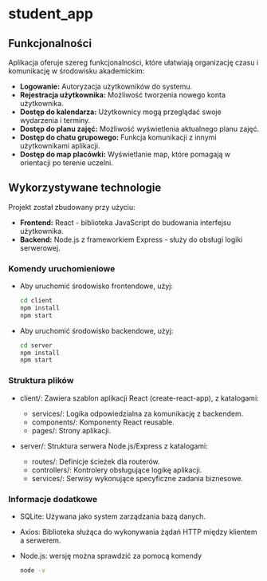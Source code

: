 # student_app

## Funkcjonalności
Aplikacja oferuje szereg funkcjonalności, które ułatwiają organizację czasu i komunikację w środowisku akademickim:
- **Logowanie:** Autoryzacja użytkowników do systemu.
- **Rejestracja użytkownika:** Możliwość tworzenia nowego konta użytkownika.
- **Dostęp do kalendarza:** Użytkownicy mogą przeglądać swoje wydarzenia i terminy.
- **Dostęp do planu zajęć:** Możliwość wyświetlenia aktualnego planu zajęć.
- **Dostęp do chatu grupowego:** Funkcja komunikacji z innymi użytkownikami aplikacji.
- **Dostęp do map placówki:** Wyświetlanie map, które pomagają w orientacji po terenie uczelni.

## Wykorzystywane technologie
Projekt został zbudowany przy użyciu:
- **Frontend:** React - biblioteka JavaScript do budowania interfejsu użytkownika.
- **Backend:** Node.js z frameworkiem Express - służy do obsługi logiki serwerowej.

### Komendy uruchomieniowe
- Aby uruchomić środowisko frontendowe, użyj:
  ```bash
  cd client
  npm install
  npm start
- Aby uruchomić środowisko backendowe, użyj:
  ```bash
  cd server
  npm install
  npm start

### Struktura plików
- client/: Zawiera szablon aplikacji React (create-react-app), z katalogami:
  - services/: Logika odpowiedzialna za komunikację z backendem.
  - components/: Komponenty React reusable.
  - pages/: Strony aplikacji.

- server/: Struktura serwera Node.js/Express z katalogami:
  - routes/: Definicje ścieżek dla routerów.
  - controllers/: Kontrolery obsługujące logikę aplikacji.
  - services/: Serwisy wykonujące specyficzne zadania biznesowe.

### Informacje dodatkowe
- SQLite: Używana jako system zarządzania bazą danych.
- Axios: Biblioteka służąca do wykonywania żądań HTTP między klientem a serwerem.
- Node.js: wersję można sprawdzić za pomocą komendy

  ```bash
  node -v
